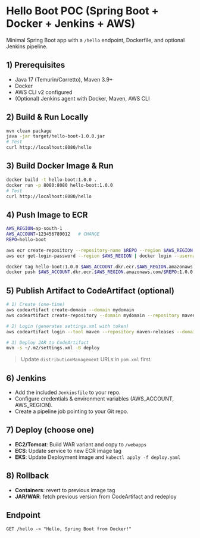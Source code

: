 # Hello Boot POC (Spring Boot + Docker + Jenkins + AWS)

Minimal Spring Boot app with a `/hello` endpoint, Dockerfile, and optional Jenkins pipeline.

## 1) Prerequisites
- Java 17 (Temurin/Corretto), Maven 3.9+
- Docker
- AWS CLI v2 configured
- (Optional) Jenkins agent with Docker, Maven, AWS CLI

## 2) Build & Run Locally
```bash
mvn clean package
java -jar target/hello-boot-1.0.0.jar
# Test
curl http://localhost:8080/hello
```

## 3) Build Docker Image & Run
```bash
docker build -t hello-boot:1.0.0 .
docker run -p 8080:8080 hello-boot:1.0.0
# Test
curl http://localhost:8080/hello
```

## 4) Push Image to ECR
```bash
AWS_REGION=ap-south-1
AWS_ACCOUNT=123456789012   # CHANGE
REPO=hello-boot

aws ecr create-repository --repository-name $REPO --region $AWS_REGION || true
aws ecr get-login-password --region $AWS_REGION | docker login --username AWS --password-stdin $AWS_ACCOUNT.dkr.ecr.$AWS_REGION.amazonaws.com

docker tag hello-boot:1.0.0 $AWS_ACCOUNT.dkr.ecr.$AWS_REGION.amazonaws.com/$REPO:1.0.0
docker push $AWS_ACCOUNT.dkr.ecr.$AWS_REGION.amazonaws.com/$REPO:1.0.0
```

## 5) Publish Artifact to CodeArtifact (optional)
```bash
# 1) Create (one-time)
aws codeartifact create-domain --domain mydomain
aws codeartifact create-repository --domain mydomain --repository maven-releases --description "Releases"

# 2) Login (generates settings.xml with token)
aws codeartifact login --tool maven --repository maven-releases --domain mydomain --domain-owner $AWS_ACCOUNT --region $AWS_REGION

# 3) Deploy JAR to CodeArtifact
mvn -s ~/.m2/settings.xml -B deploy
```
> Update `distributionManagement` URLs in `pom.xml` first.

## 6) Jenkins
- Add the included `Jenkinsfile` to your repo.
- Configure credentials & environment variables (AWS_ACCOUNT, AWS_REGION).
- Create a pipeline job pointing to your Git repo.

## 7) Deploy (choose one)
- **EC2/Tomcat**: Build WAR variant and copy to `/webapps`
- **ECS**: Update service to new ECR image tag
- **EKS**: Update Deployment image and `kubectl apply -f deploy.yaml`

## 8) Rollback
- **Containers**: revert to previous image tag
- **JAR/WAR**: fetch previous version from CodeArtifact and redeploy

## Endpoint
```
GET /hello -> "Hello, Spring Boot from Docker!"
```
